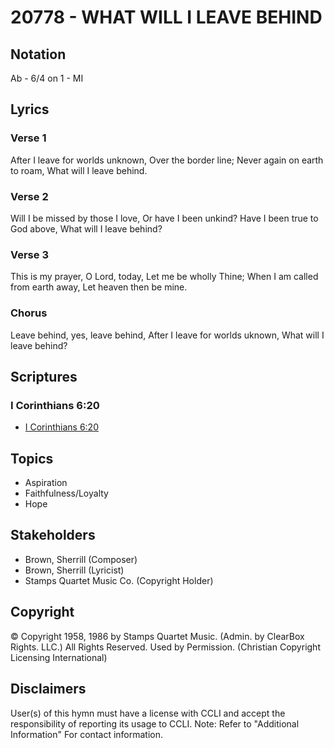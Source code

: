 # 20778 - WHAT WILL I LEAVE BEHIND

## Notation

Ab - 6/4 on 1 - MI

## Lyrics

### Verse 1

After I leave for worlds unknown, Over the border line; Never again on earth to roam, What will I leave behind.

### Verse 2

Will I be missed by those I love, Or have I been unkind? Have I been true to God above, What will I leave behind?

### Verse 3

This is my prayer, O Lord, today, Let me be wholly Thine; When I am called from earth away, Let heaven then be mine.

### Chorus

Leave behind, yes, leave behind, After I leave for worlds uknown, What will I leave behind?


## Scriptures

### I Corinthians 6:20

- [I Corinthians 6:20](https://www.biblegateway.com/passage/?search=I%20Corinthians%206%3A20)


## Topics

- Aspiration
- Faithfulness/Loyalty
- Hope

## Stakeholders

- Brown, Sherrill (Composer)
- Brown, Sherrill (Lyricist)
- Stamps Quartet Music Co. (Copyright Holder)

## Copyright

© Copyright 1958, 1986 by Stamps Quartet Music. (Admin. by ClearBox Rights. LLC.) All Rights Reserved. Used by Permission.
(Christian Copyright Licensing International)

## Disclaimers

User(s) of this hymn must have a license with CCLI and accept the responsibility of reporting its usage to CCLI.
Note: Refer to "Additional Information" For contact information.


